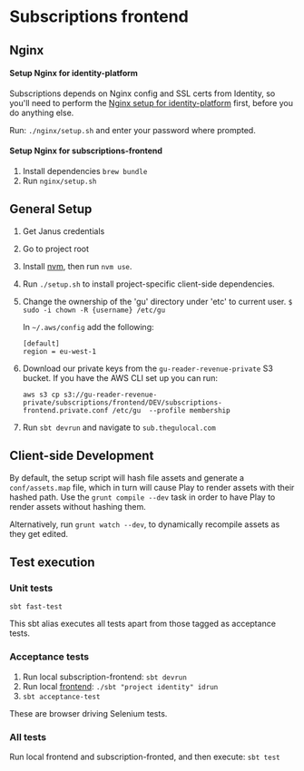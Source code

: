# Subscriptions frontend

## Nginx

#### Setup Nginx for identity-platform

Subscriptions depends on Nginx config and SSL certs from Identity, so you'll need to perform the
[Nginx setup for identity-platform](https://github.com/guardian/identity-platform/blob/master/README.md#setup-nginx-for-local-development)
first, before you do anything else.

   Run: `./nginx/setup.sh` and enter your password where prompted.

#### Setup Nginx for subscriptions-frontend

1. Install dependencies `brew bundle`
2. Run `nginx/setup.sh`

## General Setup

1. Get Janus credentials
1. Go to project root
1. Install [nvm](https://github.com/creationix/nvm#install-script), then run `nvm use`.
1. Run `./setup.sh` to install project-specific client-side dependencies.

1. Change the ownership of the 'gu' directory under 'etc' to current user.
   `$ sudo -i chown -R {username} /etc/gu`

   In `~/.aws/config` add the following:

   ```
   [default]
   region = eu-west-1
   ```

1. Download our private keys from the `gu-reader-revenue-private` S3 bucket. If you have the AWS CLI set up you can run:

    ```
    aws s3 cp s3://gu-reader-revenue-private/subscriptions/frontend/DEV/subscriptions-frontend.private.conf /etc/gu  --profile membership
    ```

1. Run ``` sbt devrun ``` and navigate to ```sub.thegulocal.com```

## Client-side Development

By default, the setup script will hash file assets and generate a `conf/assets.map` file,
which in turn will cause Play to render assets with their hashed path. Use the `grunt compile --dev`
task in order to have Play to render assets without hashing them.

Alternatively, run `grunt watch --dev`, to dynamically recompile assets as they get edited.

## Test execution

### Unit tests

`sbt fast-test`

This sbt alias executes all tests apart from those tagged as acceptance tests.

### Acceptance tests

1. Run local subscription-frontend: `sbt devrun`
2. Run local [frontend](https://github.com/guardian/frontend): `./sbt "project identity" idrun`
3. `sbt acceptance-test`

These are browser driving Selenium tests.

### All tests

Run local frontend and subscription-fronted, and then execute: `sbt test`

